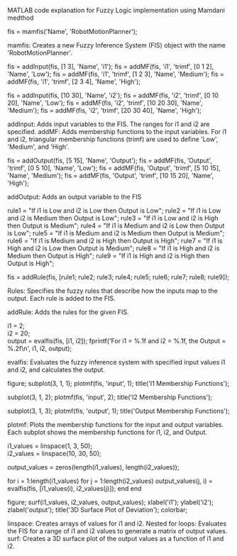 MATLAB code explanation for Fuzzy Logic implementation using Mamdani medthod

fis = mamfis('Name', 'RobotMotionPlanner');

mamfis: Creates a new Fuzzy Inference System (FIS) object with the name 'RobotMotionPlanner'.

fis = addInput(fis, [1 3], 'Name', 'i1');
fis = addMF(fis, 'i1', 'trimf', [0 1 2], 'Name', 'Low');
fis = addMF(fis, 'i1', 'trimf', [1 2 3], 'Name', 'Medium');
fis = addMF(fis, 'i1', 'trimf', [2 3 4], 'Name', 'High');

fis = addInput(fis, [10 30], 'Name', 'i2');
fis = addMF(fis, 'i2', 'trimf', [0 10 20], 'Name', 'Low');
fis = addMF(fis, 'i2', 'trimf', [10 20 30], 'Name', 'Medium');
fis = addMF(fis, 'i2', 'trimf', [20 30 40], 'Name', 'High');


addInput: Adds input variables to the FIS. The ranges for i1 and i2 are specified.
addMF: Adds membership functions to the input variables. For i1 and i2, triangular membership functions (trimf) are used to define 'Low', 'Medium', and 'High'.


fis = addOutput(fis, [5 15], 'Name', 'Output');
fis = addMF(fis, 'Output', 'trimf', [0 5 10], 'Name', 'Low');
fis = addMF(fis, 'Output', 'trimf', [5 10 15], 'Name', 'Medium');
fis = addMF(fis, 'Output', 'trimf', [10 15 20], 'Name', 'High');


addOutput: Adds an output variable to the FIS


rule1 = "If i1 is Low and i2 is Low then Output is Low";
rule2 = "If i1 is Low and i2 is Medium then Output is Low";
rule3 = "If i1 is Low and i2 is High then Output is Medium";
rule4 = "If i1 is Medium and i2 is Low then Output is Low";
rule5 = "If i1 is Medium and i2 is Medium then Output is Medium"; 
rule6 = "If i1 is Medium and i2 is High then Output is High";
rule7 = "If i1 is High and i2 is Low then Output is Medium";
rule8 = "If i1 is High and i2 is Medium then Output is High";
rule9 = "If i1 is High and i2 is High then Output is High";

fis = addRule(fis, [rule1; rule2; rule3; rule4; rule5; rule6; rule7; rule8; rule9]);


Rules: Specifies the fuzzy rules that describe how the inputs map to the output. Each rule is added to the FIS.

addRule: Adds the rules for the given FIS.

i1 = 2;  
i2 = 20;  
output = evalfis(fis, [i1, i2]);
fprintf('For i1 = %.1f and i2 = %.1f, the Output = %.2f\n', i1, i2, output);

evalfis: Evaluates the fuzzy inference system with specified input values i1 and i2, and calculates the output.

figure;
subplot(3, 1, 1);
plotmf(fis, 'input', 1);
title('I1 Membership Functions');

subplot(3, 1, 2);
plotmf(fis, 'input', 2);
title('I2 Membership Functions');

subplot(3, 1, 3);
plotmf(fis, 'output', 1);
title('Output Membership Functions');


plotmf: Plots the membership functions for the input and output variables. Each subplot shows the membership functions for i1, i2, and Output.

i1_values = linspace(1, 3, 50);  
i2_values = linspace(10, 30, 50);  

output_values = zeros(length(i1_values), length(i2_values));

for i = 1:length(i1_values)
    for j = 1:length(i2_values)
        output_values(j, i) = evalfis(fis, [i1_values(i), i2_values(j)]);
    end
end

figure;
surf(i1_values, i2_values, output_values);
xlabel('i1');
ylabel('i2');
zlabel('output');
title('3D Surface Plot of Deviation');
colorbar;

linspace: Creates arrays of values for i1 and i2.
Nested for loops: Evaluates the FIS for a range of i1 and i2 values to generate a matrix of output values.
surf: Creates a 3D surface plot of the output values as a function of i1 and i2.

